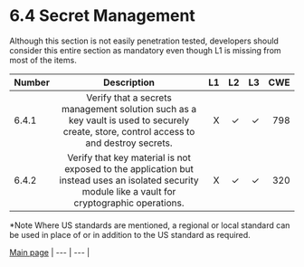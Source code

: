 # 6.4 Secret Management

Although this section is not easily penetration tested, developers should consider this entire section as mandatory even though L1 is missing from most of the items.

| Number       | Description     | L1    		| L2         | L3 		   | CWE		|
| :------------- | :----------: | -----------: | -----------:|-----------:| -----------:|
| 6.4.1 | Verify that a secrets management solution such as a key vault is used to securely create, store, control access to and destroy secrets.  | X	 | ✓   | ✓   | 798 |
| 6.4.2 | Verify that key material is not exposed to the application but instead uses an isolated security module like a vault for cryptographic operations. | X 	 | ✓   | ✓   | 320|


*Note
Where US standards are mentioned, a regional or local standard can be used in place of or in addition to the US standard as required.

[Main page](../README.md) 
| --- | --- |